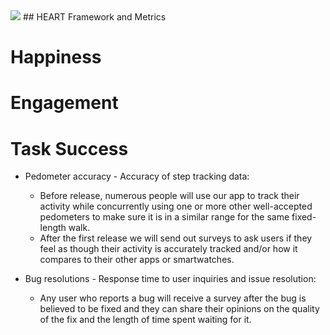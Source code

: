 
<img src="https://github.com/tanyavm7/walk_a_pal/blob/main/res/HEART-Framework.pdf">
## HEART Framework and Metrics

# Happiness

# Engagement 

# Task Success
* Pedometer accuracy - Accuracy of step tracking data:
  - Before release, numerous people will use our app to track their activity while concurrently using one or more other well-accepted pedometers to make sure it is in a similar range for the same fixed-length walk.
  - After the first release we will send out surveys to ask users if they feel as though their activity is accurately tracked and/or how it compares to their other apps or smartwatches. 
  
* Bug resolutions - Response time to user inquiries and issue resolution:
  - Any user who reports a bug will receive a survey after the bug is believed to be fixed and they can share their opinions on the quality of the fix and the length of time spent waiting for it.
